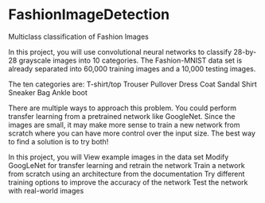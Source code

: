 # FashionImageDetection
Multiclass classification of Fashion Images


In this project, you will use convolutional neural networks to classify 28-by-28 grayscale images into 10 categories. The Fashion-MNIST data set is already separated into 60,000 training images and a 10,000 testing images.

The ten categories are:
T-shirt/top
Trouser
Pullover
Dress
Coat
Sandal
Shirt
Sneaker
Bag
Ankle boot
 

There are multiple ways to approach this problem. You could perform transfer learning from a pretrained network like GoogleNet. Since the images are small, it may make more sense to train a new network from scratch where you can have more control over the input size. The best way to find a solution is to try both!

In this project, you will
View example images in the data set
Modify GoogLeNet for transfer learning and retrain the network
Train a network from scratch using an architecture from the documentation
Try different training options to improve the accuracy of the network
Test the network with real-world images
